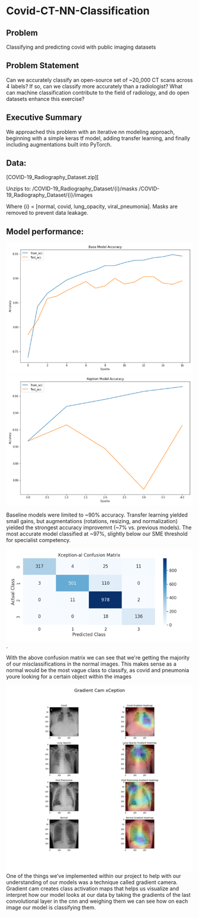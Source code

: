 # Covid-CT-NN-Classification
## Problem
Classifying and predicting covid with public imaging datasets 

## Problem Statement
Can we accurately classify an open-source set of ~20_000 CT scans across 4 labels? If so, can we classify more accurately than a radiologist? What can machine classification contribute to the field of radiology, and do open datasets enhance this exercise?

## Executive Summary
We approached this problem with an iterative nn modeling approach, beginning with a simple keras tf model, adding transfer learning, and finally including augmentations built into PyTorch. 

## Data:

[COVID-19_Radiography_Dataset.zip][

Unzips to:  /COVID-19_Radiography_Dataset/{i}/masks
            /COVID-19_Radiography_Dataset/{i}/images
            
Where {i} = [normal, covid, lung_opacity, viral_pneumonia]. Masks are removed to prevent data leakage. 

## Model performance:

![plot](./images/BasemodelAcc.png)
![plot](./images/XceptionAcc.png)

Baseline models were limited to ~90% accuracy. Transfer learning yielded small gains, but augmentations (rotations, resizing, and normalization) yielded the strongest accuracy improvemnt (~7% vs. previous models). The most accurate model classified at ~97%, slightly below our SME threshold for specialist competency. 

![plot](./images/ConfusionMatrix.png). 

With the above confusion matrix we can see that we're getting the majority of our misclassifications in the normal images. This makes sense as a normal would be the most vague class to classify, as covid and pneumonia youre looking for a certain object within the images

![plot](./images/GradCamXception.png)
One of the things we’ve implemented within our project to help with our understanding of our models was a technique called gradient camera.  Gradient cam  creates class activation maps that helps us visualize and interpret how our model looks at our data by taking the gradients of the last convolutional layer in the cnn and weighing them we can see how on each image our model is classifying them. 

